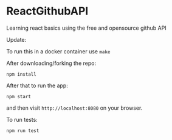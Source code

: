 # ReactGithubAPI
Learning react basics using the free and opensource github API

Update:

To run this in a docker container use `make`

After downloading/forking the repo:

`npm install`

After that to run the app:

`npm start` 

and then visit `http://localhost:8080` on your browser.

To run tests:

`npm run test`


